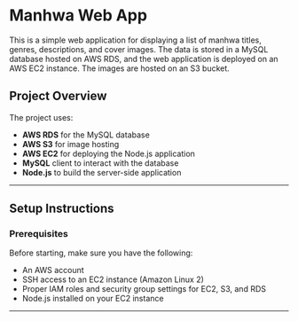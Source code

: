 # Manhwa Web App

This is a simple web application for displaying a list of manhwa titles, genres, descriptions, and cover images. The data is stored in a MySQL database hosted on AWS RDS, and the web application is deployed on an AWS EC2 instance. The images are hosted on an S3 bucket.

## Project Overview

The project uses:
- **AWS RDS** for the MySQL database
- **AWS S3** for image hosting
- **AWS EC2** for deploying the Node.js application
- **MySQL** client to interact with the database
- **Node.js** to build the server-side application

---

## Setup Instructions

### Prerequisites

Before starting, make sure you have the following:
- An AWS account
- SSH access to an EC2 instance (Amazon Linux 2)
- Proper IAM roles and security group settings for EC2, S3, and RDS
- Node.js installed on your EC2 instance

---
